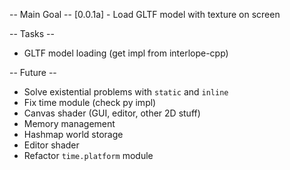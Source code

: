 -- Main Goal --
  [0.0.1a] - Load GLTF model with texture on screen


-- Tasks --
* GLTF model loading (get impl from interlope-cpp)


-- Future --

* Solve existential problems with `static` and `inline`
* Fix time module (check py impl)
* Canvas shader (GUI, editor, other 2D stuff)
* Memory management
* Hashmap world storage
* Editor shader
* Refactor `time.platform` module
